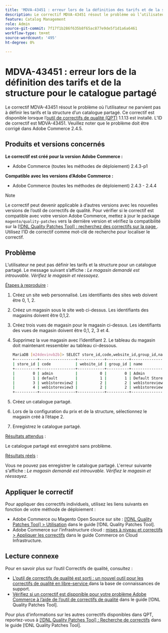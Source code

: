 ```yaml
---
title: 'MDVA-43451 : erreur lors de la définition des tarifs et de la structure pour le catalogue partagé'
description: Le correctif MDVA-43451 résout le problème où l’utilisateur ne parvient pas à définir les tarifs et la structure d’un catalogue partagé. Ce correctif est disponible lorsque l’[outil de correctifs de qualité (QPT)](https://experienceleague.adobe.com/fr/docs/commerce-knowledge-base/kb/announcements/commerce-announcements/magento-quality-patches-released-new-tool-to-self-serve-quality-patches) 1.1.13 est installé. L’ID de correctif est MDVA-43451. Veuillez noter que le problème doit être corrigé dans Adobe Commerce 2.4.5.
feature: Catalog Management
role: Admin
source-git-commit: 7f17f1b286f635b8f65ac877e9de5f1d1a6a6461
workflow-type: tm+mt
source-wordcount: '495'
ht-degree: 0%

---
```


# MDVA-43451 : erreur lors de la définition des tarifs et de la structure pour le catalogue partagé

Le correctif MDVA-43451 résout le problème où l’utilisateur ne parvient pas à définir les tarifs et la structure d’un catalogue partagé. Ce correctif est disponible lorsque l’[outil de correctifs de qualité (QPT)](https://experienceleague.adobe.com/fr/docs/commerce-knowledge-base/kb/announcements/commerce-announcements/magento-quality-patches-released-new-tool-to-self-serve-quality-patches) 1.1.13 est installé. L’ID de correctif est MDVA-43451. Veuillez noter que le problème doit être corrigé dans Adobe Commerce 2.4.5.

## Produits et versions concernés

**Le correctif est créé pour la version Adobe Commerce :**

* Adobe Commerce (toutes les méthodes de déploiement) 2.4.3-p1

**Compatible avec les versions d’Adobe Commerce :**

* Adobe Commerce (toutes les méthodes de déploiement) 2.4.3 - 2.4.4

>[!NOTE]
>
>Le correctif peut devenir applicable à d’autres versions avec les nouvelles versions de l’outil de correctifs de qualité. Pour vérifier si le correctif est compatible avec votre version Adobe Commerce, mettez à jour le package `magento/quality-patches` vers la dernière version et vérifiez la compatibilité sur la [[!DNL Quality Patches Tool] : recherchez des correctifs sur la page ](https://experienceleague.adobe.com/fr/docs/commerce-knowledge-base/kb/announcements/commerce-announcements/magento-quality-patches-released-new-tool-to-self-serve-quality-patches). Utilisez l’ID de correctif comme mot-clé de recherche pour localiser le correctif.

## Problème

L’utilisateur ne peut pas définir les tarifs et la structure pour un catalogue partagé. Le message suivant s’affiche : *Le magasin demandé est introuvable. Vérifiez le magasin et réessayez.*

<u>Étapes à reproduire</u> :

1. Créez un site web personnalisé. Les identifiants des sites web doivent être 0, 1, 2.
1. Créez un magasin sous le site web ci-dessus. Les identifiants des magasins doivent être 0,1,2.
1. Créez trois vues de magasin pour le magasin ci-dessus. Les identifiants des vues de magasin doivent être 0,1, 2, 3 et 4.
1. Supprimez la vue magasin avec l’identifiant 2. Le tableau du magasin doit maintenant ressembler au tableau ci-dessous.

   ```bash
   MariaDB [m24devinvb2b]> SELECT store_id,code,website_id,group_id,name FROM store;
   +----------+----------------+------------+----------+--------------------+
   | store_id | code           | website_id | group_id | name               |
   +----------+----------------+------------+----------+--------------------+
   |        0 | admin          |          0 |        0 | Admin              |
   |        1 | default        |          1 |        1 | Default Store View |
   |        3 | web1storeview2 |          2 |        2 | web1storeview2     |
   |        4 | web1storeview3 |          2 |        2 | web1storeview3     |
   +----------+----------------+------------+----------+--------------------+
   ```

1. Créez un catalogue partagé.
1. Lors de la configuration du prix et de la structure, sélectionnez le magasin créé à l’étape 2.
1. Enregistrez le catalogue partagé.

<u>Résultats attendus</u> :

Le catalogue partagé est enregistré sans problème.

<u>Résultats réels</u> :

Vous ne pouvez pas enregistrer le catalogue partagé. L&#39;erreur suivante s&#39;affiche :
*Le magasin demandé est introuvable. Vérifiez le magasin et réessayez.*

## Appliquer le correctif

Pour appliquer des correctifs individuels, utilisez les liens suivants en fonction de votre méthode de déploiement :

* Adobe Commerce ou Magento Open Source sur site : [[!DNL Quality Patches Tool] > Utilisation](/help/tools/quality-patches-tool/usage.md) dans le guide [!DNL Quality Patches Tool].
* Adobe Commerce sur l’infrastructure cloud : [mises à niveau et correctifs > Appliquer les correctifs](https://experienceleague.adobe.com/docs/commerce-cloud-service/user-guide/develop/upgrade/apply-patches.html?lang=fr) dans le guide Commerce on Cloud Infrastructure.

## Lecture connexe

Pour en savoir plus sur l’outil Correctifs de qualité, consultez :

* [ L’outil de correctifs de qualité est sorti : un nouvel outil pour les correctifs de qualité en libre-service ](https://experienceleague.adobe.com/fr/docs/commerce-knowledge-base/kb/announcements/commerce-announcements/magento-quality-patches-released-new-tool-to-self-serve-quality-patches) dans la base de connaissances de support.
* [Vérifiez si un correctif est disponible pour votre problème Adobe Commerce à l’aide de l’outil de correctifs de qualité](/help/tools/quality-patches-tool/patches-available-in-qpt/check-patch-for-magento-issue-with-magento-quality-patches.md) dans le guide [!DNL Quality Patches Tool].

Pour plus d&#39;informations sur les autres correctifs disponibles dans QPT, reportez-vous à [[!DNL Quality Patches Tool] : Recherche de correctifs](https://experienceleague.adobe.com/tools/commerce-quality-patches/index.html?lang=fr) dans le guide [!DNL Quality Patches Tool].
